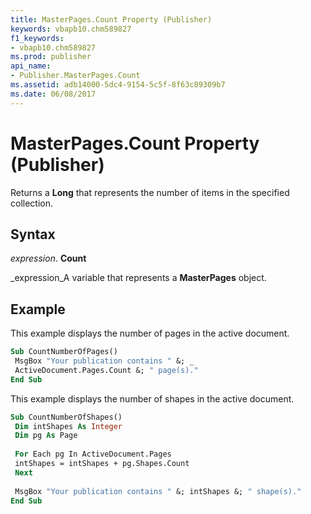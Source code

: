```yaml
---
title: MasterPages.Count Property (Publisher)
keywords: vbapb10.chm589827
f1_keywords:
- vbapb10.chm589827
ms.prod: publisher
api_name:
- Publisher.MasterPages.Count
ms.assetid: adb14000-5dc4-9154-5c5f-8f63c89309b7
ms.date: 06/08/2017
---
```



# MasterPages.Count Property (Publisher)

Returns a **Long** that represents the number of items in the specified collection.


## Syntax

 _expression_. **Count**

 _expression_A variable that represents a **MasterPages** object.


## Example

This example displays the number of pages in the active document.


```vb
Sub CountNumberOfPages() 
 MsgBox "Your publication contains " &; _ 
 ActiveDocument.Pages.Count &; " page(s)." 
End Sub
```

This example displays the number of shapes in the active document.




```vb
Sub CountNumberOfShapes() 
 Dim intShapes As Integer 
 Dim pg As Page 
 
 For Each pg In ActiveDocument.Pages 
 intShapes = intShapes + pg.Shapes.Count 
 Next 
 
 MsgBox "Your publication contains " &; intShapes &; " shape(s)." 
End Sub
```


